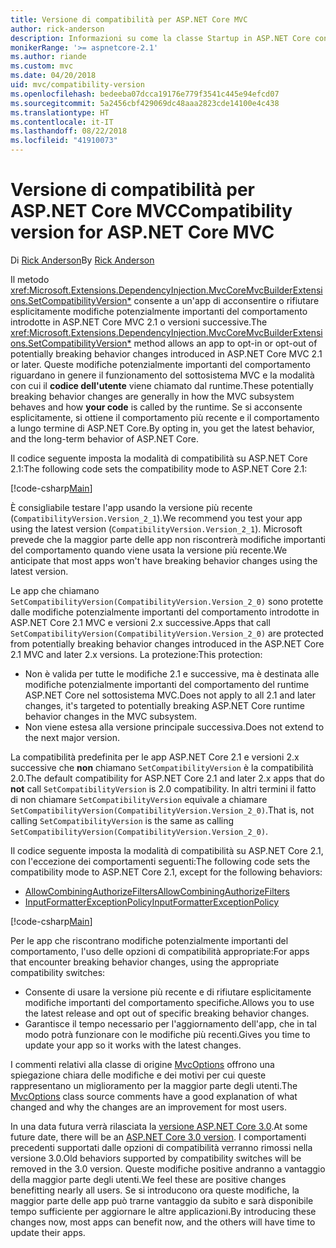 ```yaml
---
title: Versione di compatibilità per ASP.NET Core MVC
author: rick-anderson
description: Informazioni su come la classe Startup in ASP.NET Core configura i servizi e la pipeline delle richieste dell'app.
monikerRange: '>= aspnetcore-2.1'
ms.author: riande
ms.custom: mvc
ms.date: 04/20/2018
uid: mvc/compatibility-version
ms.openlocfilehash: bedeeba07dcca19176e779f3541c445e94efcd07
ms.sourcegitcommit: 5a2456cbf429069dc48aaa2823cde14100e4c438
ms.translationtype: HT
ms.contentlocale: it-IT
ms.lasthandoff: 08/22/2018
ms.locfileid: "41910073"
---
```

# <a name="compatibility-version-for-aspnet-core-mvc"></a><span data-ttu-id="5a498-103">Versione di compatibilità per ASP.NET Core MVC</span><span class="sxs-lookup"><span data-stu-id="5a498-103">Compatibility version for ASP.NET Core MVC</span></span>

<span data-ttu-id="5a498-104">Di [Rick Anderson](https://twitter.com/RickAndMSFT)</span><span class="sxs-lookup"><span data-stu-id="5a498-104">By [Rick Anderson](https://twitter.com/RickAndMSFT)</span></span>

<span data-ttu-id="5a498-105">Il metodo <xref:Microsoft.Extensions.DependencyInjection.MvcCoreMvcBuilderExtensions.SetCompatibilityVersion*> consente a un'app di acconsentire o rifiutare esplicitamente modifiche potenzialmente importanti del comportamento introdotte in ASP.NET Core MVC 2.1 o versioni successive.</span><span class="sxs-lookup"><span data-stu-id="5a498-105">The <xref:Microsoft.Extensions.DependencyInjection.MvcCoreMvcBuilderExtensions.SetCompatibilityVersion*> method allows an app to opt-in or opt-out of potentially breaking behavior changes introduced in ASP.NET Core MVC 2.1 or later.</span></span> <span data-ttu-id="5a498-106">Queste modifiche potenzialmente importanti del comportamento riguardano in genere il funzionamento del sottosistema MVC e la modalità con cui il **codice dell'utente** viene chiamato dal runtime.</span><span class="sxs-lookup"><span data-stu-id="5a498-106">These potentially breaking behavior changes are generally in how the MVC subsystem behaves and how **your code** is called by the runtime.</span></span> <span data-ttu-id="5a498-107">Se si acconsente esplicitamente, si ottiene il comportamento più recente e il comportamento a lungo termine di ASP.NET Core.</span><span class="sxs-lookup"><span data-stu-id="5a498-107">By opting in, you get the latest behavior, and the long-term behavior of ASP.NET Core.</span></span>

<span data-ttu-id="5a498-108">Il codice seguente imposta la modalità di compatibilità su ASP.NET Core 2.1:</span><span class="sxs-lookup"><span data-stu-id="5a498-108">The following code sets the compatibility mode to ASP.NET Core 2.1:</span></span>

[!code-csharp[Main](compatibility-version/samples/2.x/CompatibilityVersionSample/Startup.cs?name=snippet1)]

<span data-ttu-id="5a498-109">È consigliabile testare l'app usando la versione più recente (`CompatibilityVersion.Version_2_1`).</span><span class="sxs-lookup"><span data-stu-id="5a498-109">We recommend you test your app using the latest version (`CompatibilityVersion.Version_2_1`).</span></span> <span data-ttu-id="5a498-110">Microsoft prevede che la maggior parte delle app non riscontrerà modifiche importanti del comportamento quando viene usata la versione più recente.</span><span class="sxs-lookup"><span data-stu-id="5a498-110">We anticipate that most apps won't have breaking behavior changes using the latest version.</span></span>

<span data-ttu-id="5a498-111">Le app che chiamano `SetCompatibilityVersion(CompatibilityVersion.Version_2_0)` sono protette dalle modifiche potenzialmente importanti del comportamento introdotte in ASP.NET Core 2.1 MVC e versioni 2.x successive.</span><span class="sxs-lookup"><span data-stu-id="5a498-111">Apps that call `SetCompatibilityVersion(CompatibilityVersion.Version_2_0)` are protected from potentially breaking behavior changes introduced in the ASP.NET Core 2.1 MVC and later 2.x versions.</span></span> <span data-ttu-id="5a498-112">La protezione:</span><span class="sxs-lookup"><span data-stu-id="5a498-112">This protection:</span></span>

* <span data-ttu-id="5a498-113">Non è valida per tutte le modifiche 2.1 e successive, ma è destinata alle modifiche potenzialmente importanti del comportamento del runtime ASP.NET Core nel sottosistema MVC.</span><span class="sxs-lookup"><span data-stu-id="5a498-113">Does not apply to all 2.1 and later changes, it's targeted to potentially breaking ASP.NET Core runtime behavior changes in the MVC subsystem.</span></span>
* <span data-ttu-id="5a498-114">Non viene estesa alla versione principale successiva.</span><span class="sxs-lookup"><span data-stu-id="5a498-114">Does not extend to the next major version.</span></span>

<span data-ttu-id="5a498-115">La compatibilità predefinita per le app ASP.NET Core 2.1 e versioni 2.x successive che **non** chiamano `SetCompatibilityVersion` è la compatibilità 2.0.</span><span class="sxs-lookup"><span data-stu-id="5a498-115">The default compatibility for ASP.NET Core 2.1 and later 2.x apps that do **not** call `SetCompatibilityVersion` is 2.0 compatibility.</span></span> <span data-ttu-id="5a498-116">In altri termini il fatto di non chiamare `SetCompatibilityVersion` equivale a chiamare `SetCompatibilityVersion(CompatibilityVersion.Version_2_0)`.</span><span class="sxs-lookup"><span data-stu-id="5a498-116">That is, not calling `SetCompatibilityVersion` is the same as calling `SetCompatibilityVersion(CompatibilityVersion.Version_2_0)`.</span></span>

<span data-ttu-id="5a498-117">Il codice seguente imposta la modalità di compatibilità su ASP.NET Core 2.1, con l'eccezione dei comportamenti seguenti:</span><span class="sxs-lookup"><span data-stu-id="5a498-117">The following code sets the compatibility mode to ASP.NET Core 2.1, except for the following behaviors:</span></span>

* [<span data-ttu-id="5a498-118">AllowCombiningAuthorizeFilters</span><span class="sxs-lookup"><span data-stu-id="5a498-118">AllowCombiningAuthorizeFilters</span></span>](https://github.com/aspnet/Mvc/blob/master/src/Microsoft.AspNetCore.Mvc.Core/MvcOptions.cs)
* [<span data-ttu-id="5a498-119">InputFormatterExceptionPolicy</span><span class="sxs-lookup"><span data-stu-id="5a498-119">InputFormatterExceptionPolicy</span></span>](https://github.com/aspnet/Mvc/blob/master/src/Microsoft.AspNetCore.Mvc.Core/MvcOptions.cs)

[!code-csharp[Main](compatibility-version/samples/2.x/CompatibilityVersionSample/Startup2.cs?name=snippet1)]

<span data-ttu-id="5a498-120">Per le app che riscontrano modifiche potenzialmente importanti del comportamento, l'uso delle opzioni di compatibilità appropriate:</span><span class="sxs-lookup"><span data-stu-id="5a498-120">For apps that encounter breaking behavior changes, using the appropriate compatibility switches:</span></span>

* <span data-ttu-id="5a498-121">Consente di usare la versione più recente e di rifiutare esplicitamente modifiche importanti del comportamento specifiche.</span><span class="sxs-lookup"><span data-stu-id="5a498-121">Allows you to use the latest release and opt out of specific breaking behavior changes.</span></span>
* <span data-ttu-id="5a498-122">Garantisce il tempo necessario per l'aggiornamento dell'app, che in tal modo potrà funzionare con le modifiche più recenti.</span><span class="sxs-lookup"><span data-stu-id="5a498-122">Gives you time to update your app so it works with the latest changes.</span></span>

<span data-ttu-id="5a498-123">I commenti relativi alla classe di origine [MvcOptions](https://github.com/aspnet/Mvc/blob/master/src/Microsoft.AspNetCore.Mvc.Core/MvcOptions.cs) offrono una spiegazione chiara delle modifiche e dei motivi per cui queste rappresentano un miglioramento per la maggior parte degli utenti.</span><span class="sxs-lookup"><span data-stu-id="5a498-123">The [MvcOptions](https://github.com/aspnet/Mvc/blob/master/src/Microsoft.AspNetCore.Mvc.Core/MvcOptions.cs) class source comments have a good explanation of what changed and why the changes are an improvement for most users.</span></span>

<span data-ttu-id="5a498-124">In una data futura verrà rilasciata la [versione ASP.NET Core 3.0](https://github.com/aspnet/Home/wiki/Roadmap).</span><span class="sxs-lookup"><span data-stu-id="5a498-124">At some future date, there will be an [ASP.NET Core 3.0 version](https://github.com/aspnet/Home/wiki/Roadmap).</span></span> <span data-ttu-id="5a498-125">I comportamenti precedenti supportati dalle opzioni di compatibilità verranno rimossi nella versione 3.0.</span><span class="sxs-lookup"><span data-stu-id="5a498-125">Old behaviors supported by compatibility switches will be removed in the 3.0 version.</span></span> <span data-ttu-id="5a498-126">Queste modifiche positive andranno a vantaggio della maggior parte degli utenti.</span><span class="sxs-lookup"><span data-stu-id="5a498-126">We feel these are positive changes benefitting nearly all users.</span></span> <span data-ttu-id="5a498-127">Se si introducono ora queste modifiche, la maggior parte delle app può trarne vantaggio da subito e sarà disponibile tempo sufficiente per aggiornare le altre applicazioni.</span><span class="sxs-lookup"><span data-stu-id="5a498-127">By introducing these changes now, most apps can benefit now, and the others will have time to update their apps.</span></span>
